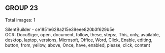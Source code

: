 ## GROUP 23
Total images: 1  

SilentBuilder - ce1851e628a215e39eee820b3f629b5e  
OCR: DocuSiger, open, document, follow, these, steps:, This, only, available, desktop, laptop, versions, Microsoft, Office, Word, Click, Enable, editing, button, from, yellow, above, Once, have, enabled, please, click, content  

